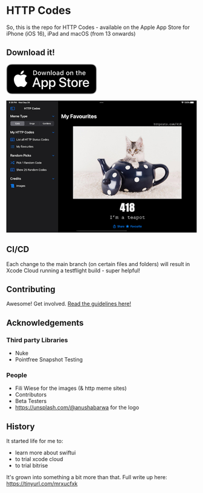 # HTTP Codes

So, this is the repo for HTTP Codes - available on the Apple App Store for iPhone (iOS 16), iPad and macOS (from 13 onwards)

## Download it!

[![Download the app](download-on-appstore.svg)](https://apps.apple.com/us/app/http-codes/id1626500016)

![preview](preview.png)

## CI/CD

Each change to the main branch (on certain files and folders) will result in Xcode Cloud running a testflight build - super helpful!

## Contributing

Awesome! Get involved. [Read the guidelines here!](CONTRIBUTING.md)

## Acknowledgements

### Third party Libraries

- Nuke
- Pointfree Snapshot Testing

### People

- Fili Wiese for the images (& http meme sites)
- Contributors
- Beta Testers
- https://unsplash.com/@anushabarwa for the logo

## History

It started life for me to:

- learn more about swiftui
- to trial xcode cloud
- to trial bitrise

It's grown into something a bit more than that. Full write up here: https://tinyurl.com/mrxucfxk
